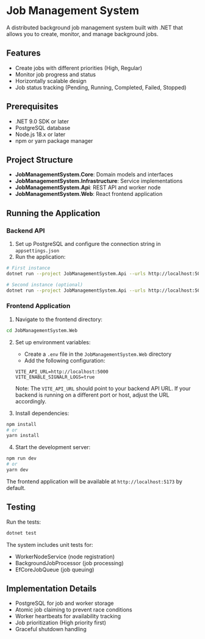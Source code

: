 # Job Management System

A distributed background job management system built with .NET that allows you to create, monitor, and manage background jobs.

## Features

- Create jobs with different priorities (High, Regular)
- Monitor job progress and status
- Horizontally scalable design
- Job status tracking (Pending, Running, Completed, Failed, Stopped)

## Prerequisites

- .NET 9.0 SDK or later
- PostgreSQL database
- Node.js 18.x or later
- npm or yarn package manager

## Project Structure

- **JobManagementSystem.Core**: Domain models and interfaces
- **JobManagementSystem.Infrastructure**: Service implementations
- **JobManagementSystem.Api**: REST API and worker node
- **JobManagementSystem.Web**: React frontend application

## Running the Application

### Backend API

1. Set up PostgreSQL and configure the connection string in `appsettings.json`
2. Run the application:

```bash
# First instance
dotnet run --project JobManagementSystem.Api --urls http://localhost:5000

# Second instance (optional)
dotnet run --project JobManagementSystem.Api --urls http://localhost:5001
```

### Frontend Application

1. Navigate to the frontend directory:
```bash
cd JobManagementSystem.Web
```

2. Set up environment variables:
   - Create a `.env` file in the `JobManagementSystem.Web` directory
   - Add the following configuration:
   ```
   VITE_API_URL=http://localhost:5000
   VITE_ENABLE_SIGNALR_LOGS=true
   ```
   Note: The `VITE_API_URL` should point to your backend API URL. If your backend is running on a different port or host, adjust the URL accordingly.

3. Install dependencies:
```bash
npm install
# or
yarn install
```

4. Start the development server:
```bash
npm run dev
# or
yarn dev
```

The frontend application will be available at `http://localhost:5173` by default.

## Testing

Run the tests:
```bash
dotnet test
```

The system includes unit tests for:
- WorkerNodeService (node registration)
- BackgroundJobProcessor (job processing)
- EfCoreJobQueue (job queuing)

## Implementation Details

- PostgreSQL for job and worker storage
- Atomic job claiming to prevent race conditions
- Worker heartbeats for availability tracking
- Job prioritization (High priority first)
- Graceful shutdown handling 